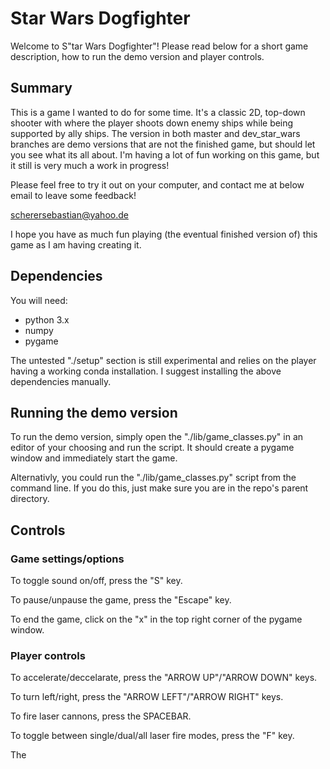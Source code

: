# Star Wars Dogfighter

Welcome to S"tar Wars Dogfighter"! Please read below for a short game description, how to run the demo version and player controls.

## Summary

This is a game I wanted to do for some time. It's a classic 2D, top-down shooter with where the player shoots down enemy ships while being
supported by ally ships. The version in both master and dev_star_wars branches are demo versions that are not the finished game,
but should let you see what its all about. I'm having a lot of fun working on this game, but it still is very much a work in progress!

Please feel free to try it out on your computer, and contact me at below email to leave some feedback!

scherersebastian@yahoo.de

I hope you have as much fun playing (the eventual finished version of) this game as I am having creating it.

## Dependencies

You will need:

- python 3.x
- numpy
- pygame

The untested "./setup" section is still experimental and relies on the player having a working conda installation. I suggest
installing the above dependencies manually.

## Running the demo version

To run the demo version, simply open the "./lib/game_classes.py" in an editor of your choosing and run the script. It should
create a pygame window and immediately start the game.

Alternativly, you could run the "./lib/game_classes.py" script from the command line. If you do this, just make sure you are in the
repo's parent directory.

## Controls

### Game settings/options

To toggle sound on/off, press the "S" key.

To pause/unpause the game, press the "Escape" key.

To end the game, click on the "x" in the top right corner of the pygame window.

### Player controls

To accelerate/deccelarate, press the "ARROW UP"/"ARROW DOWN" keys.

To turn left/right, press the "ARROW LEFT"/"ARROW RIGHT" keys.

To fire laser cannons, press the SPACEBAR.

To toggle between single/dual/all laser fire modes, press the "F" key.

The 
